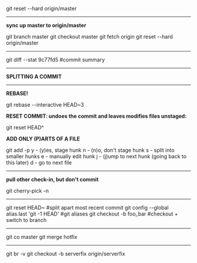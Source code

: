 git reset --hard origin/master
- - - 
**sync up master to origin/master**

git branch master
git checkout master
git fetch origin
git reset --hard origin/master
- - - 
git diff --stat 9c77fd5   #commit summary
- - -
**SPLITTING A COMMIT**
- - -
**REBASE!**

git rebase --interactive HEAD~3
 
__RESET COMMIT: undoes the commit and leaves modifies files unstaged:__

git reset HEAD^
 
__ADD ONLY (P)ARTS OF A FILE__

git add -p <filename>
y - (y)es, stage hunk
n - (n)o, don't stage hunk
s - split into smaller hunks
e - manually edit hunk
j - (j)ump to next hunk (going back to this later)
d - go to next file
 - - -
__pull other check-in, but don't commit__

git cherry-pick <shortSHA> -n
- - -

git reset HEAD~                                 #split apart most recent commit
git config --global alias.last 'git -1 HEAD'    #git aliases
git checkout -b foo_bar                         #checkout + switch to branch
- - -
git co master
git merge hotfix
- - -
git br -v
git checkout -b serverfix origin/serverfix
